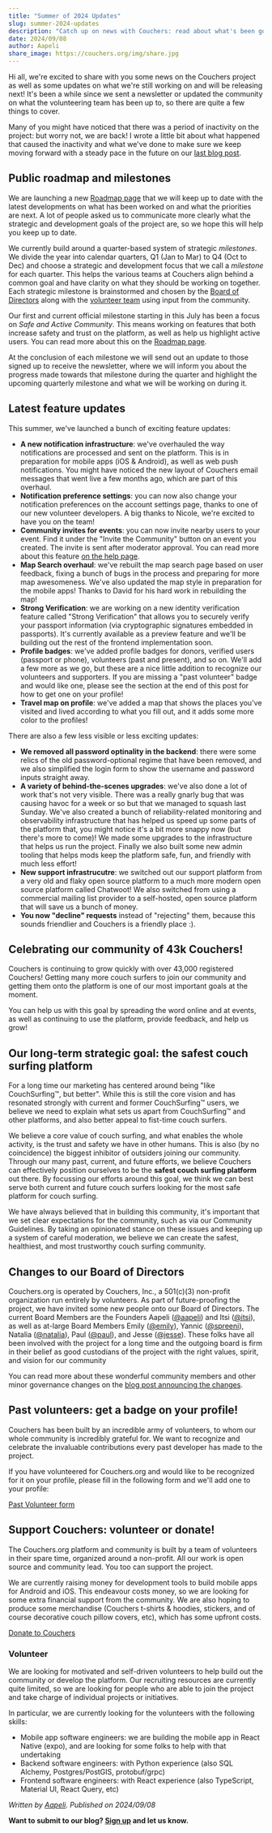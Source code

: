 ```yaml
---
title: "Summer of 2024 Updates"
slug: summer-2024-updates
description: "Catch up on news with Couchers: read about what's been going on and what's coming up this in the rest of 2024!"
date: 2024/09/08
author: Aapeli
share_image: https://couchers.org/img/share.jpg
---
```


Hi all, we're excited to share with you some news on the Couchers project as well as some updates on what we're still working on and will be releasing next! It's been a while since we sent a newsletter or updated the community on what the volunteering team has been up to, so there are quite a few things to cover.

Many of you might have noticed that there was a period of inactivity on the project: but worry not, we are back! I wrote a little bit about what happened that caused the inactivity and what we've done to make sure we keep moving forward with a steady pace in the future on our [last blog post](https://couchers.org/blog/2024/06/12/where-we-are-and-where-we-are-going).


## Public roadmap and milestones

We are launching a new [Roadmap page](https://couchers.org/roadmap) that we will keep up to date with the latest developments on what has been worked on and what the priorities are next. A lot of people asked us to communicate more clearly what the strategic and development goals of the project are, so we hope this will help you keep up to date.

We currently build around a quarter-based system of strategic *milestones*. We divide the year into calendar quarters, Q1 (Jan to Mar) to Q4 (Oct to Dec) and choose a strategic and development focus that we call a *milestone* for each quarter. This helps the various teams at Couchers align behind a common goal and have clarity on what they should be working on together. Each strategic milestone is brainstormed and chosen by the [Board of Directors](https://couchers.org/foundation) along with the [volunteer team](https://couchers.org/team) using input from the community.

Our first and current official milestone starting in this July has been a focus on *Safe and Active Community*. This means working on features that both increase safety and trust on the platform, as well as help us highlight active users. You can read more about this on the [Roadmap page](https://couchers.org/roadmap).

At the conclusion of each milestone we will send out an update to those signed up to receive the newsletter, where we will inform you about the progress made towards that milestone during the quarter and highlight the upcoming quarterly milestone and what we will be working on during it.


## Latest feature updates

This summer, we've launched a bunch of exciting feature updates:

* **A new notification infrastructure**: we've overhauled the way notifications are processed and sent on the platform. This is in preparation for mobile apps (iOS & Android), as well as web push notifications. You might have noticed the new layout of Couchers email messages that went live a few months ago, which are part of this overhaul.
* **Notification preference settings**: you can now also change your notification preferences on the account settings page, thanks to one of our new volunteer developers. A big thanks to Nicole, we're excited to have you on the team!
* **Community invites for events**: you can now invite nearby users to your event. Find it under the "Invite the Community" button on an event you created. The invite is sent after moderator approval. You can read more about this feature [on the help page](https://help.couchers.org/hc/couchersorg-help-center/articles/1720304409-how-does-the-invite-the-community-feature-work).
* **Map Search overhaul**: we've rebuilt the map search page based on user feedback, fixing a bunch of bugs in the process and preparing for more map awesomeness. We've also updated the map style in preparation for the mobile apps! Thanks to David for his hard work in rebuilding the map!
* **Strong Verification**: we are working on a new identity verification feature called "Strong Verification" that allows you to securely verify your passport information (via cryptographic signatures embedded in passports). It's currently available as a preview feature and we'll be building out the rest of the frontend implementation soon.
* **Profile badges**: we've added profile badges for donors, verified users (passport or phone), volunteers (past and present), and so on. We'll add a few more as we go, but these are a nice little addition to recognize our volunteers and supporters. If you are missing a "past volunteer" badge and would like one, please see the section at the end of this post for how to get one on your profile!
* **Travel map on profile**: we've added a map that shows the places you've visited and lived according to what you fill out, and it adds some more color to the profiles!

There are also a few less visible or less exciting updates:

* **We removed all password optinality in the backend**: there were some relics of the old password-optional regime that have been removed, and we also simplified the login form to show the username and password inputs straight away.
* **A variety of behind-the-scenes upgrades**: we've also done a lot of work that's not very visible. There was a really gnarly bug that was causing havoc for a week or so but that we managed to squash last Sunday. We've also created a bunch of reliability-related monitoring and observability infrastructure that has helped us speed up some parts of the platform that, you might notice it's a bit more snappy now (but there's more to come)! We made some upgrades to the infrastructure that helps us run the project. Finally we also built some new admin tooling that helps mods keep the platform safe, fun, and friendly with much less effort!
* **New support infrastrucutre**: we switched out our support platform from a very old and flaky open source platform to a much more modern open source platform called Chatwoot! We also switched from using a commercial mailing list provider to a self-hosted, open source platform that will save us a bunch of money.
* **You now "decline" requests** instead of "rejecting" them, because this sounds friendlier and Couchers is a friendly place :).


## Celebrating our community of 43k Couchers!

Couchers is continuing to grow quickly with over 43,000 registered Couchers! Getting many more couch surfers to join our community and getting them onto the platform is one of our most important goals at the moment.

You can help us with this goal by spreading the word online and at events, as well as continuing to use the platform, provide feedback, and help us grow!


## Our long-term strategic goal: the safest couch surfing platform

For a long time our marketing has centered around being "like CouchSurfing™, but better". While this is still the core vision and has resonated strongly with current and former CouchSurfing™ users, we believe we need to explain what sets us apart from CouchSurfing™ and other platforms, and also better appeal to fist-time couch surfers.

We believe a core value of couch surfing, and what enables the whole activity, is the trust and safety we have in other humans. This is also (by no coincidence) the biggest inhibitor of outsiders joining our community. Through our many past, current, and future efforts, we believe Couchers can effectively position ourselves to be the **safest couch surfing platform** out there. By focussing our efforts around this goal, we think we can best serve both current and future couch surfers looking for the most safe platform for couch surfing.

We have always believed that in building this community, it's important that we set clear expectations for the community, such as via our Community Guidelines. By taking an opinionated stance on these issues and keeping up a system of careful moderation, we believe we can create the safest, healthiest, and most trustworthy couch surfing community.


## Changes to our Board of Directors

Couchers.org is operated by Couchers, Inc., a 501(c)(3) non-profit organization run entirely by volunteers. As part of future-proofing the project, we have invited some new people onto our Board of Directors. The current Board Members are the Founders Aapeli ([@aapeli](https://couchers.org/user/aapeli)) and Itsi ([@itsi](https://couchers.org/user/itsi)), as well as at-large Board Members Emily ([@emily](https://couchers.org/user/emily)), Yannic ([@spreeni](https://couchers.org/user/spreeni)), Natalia ([@natalia](https://couchers.org/user/natalia)), Paul ([@paul](https://couchers.org/user/paul)), and Jesse ([@jesse](https://couchers.org/user/jesse)). These folks have all been involved with the project for a long time and the outgoing board is firm in their belief as good custodians of the project with the right values, spirit, and vision for our community

You can read more about these wonderful community members and other minor governance changes on the [blog post announcing the changes](https://couchers.org/blog/2024/04/30/new-board-members).


## Past volunteers: get a badge on your profile!

Couchers has been built by an incredible army of volunteers, to whom our whole community is incredibly grateful for. We want to recognize and celebrate the invaluable contributions every past developer has made to the project.

If you have volunteered for Couchers.org and would like to be recognized for it on your profile, please fill in the following form and we'll add one to your profile:

[Past Volunteer form](https://forms.gle/UYdBHn8S1tCNiVgNA)


## Support Couchers: volunteer or donate!

The Couchers.org platform and community is built by a team of volunteers in their spare time, organized around a non-profit. All our work is open source and community lead. You too can support the project.

We are currently raising money for development tools to build mobile apps for Android and iOS. This endeavour costs money, so we are looking for some extra financial support from the community. We are also hoping to produce some merchandise (Couchers t-shirts & hoodies, stickers, and of course decorative couch pillow covers, etc), which has some upfront costs.

[Donate to Couchers](https://couchers.org/donate)


### Volunteer

We are looking for motivated and self-driven volunteers to help build out the community or develop the platform. Our recruiting resources are currently quite limited, so we are looking for people who are able to join the project and take charge of individual projects or initiatives.

In particular, we are currently looking for the volunteers with the following skills:

* Mobile app software engineers: we are building the mobile app in React Native (expo), and are looking for some folks to help with that undertaking
* Backend software engineers: with Python experience (also SQL Alchemy, Postgres/PostGIS, protobuf/grpc)
* Frontend software engineers: with React experience (also TypeScript, Material UI, React Query, etc)

_Written by [Aapeli](/user/aapeli). Published on 2024/09/08_

**Want to submit to our blog? [Sign up](/contribute) and let us know.**
